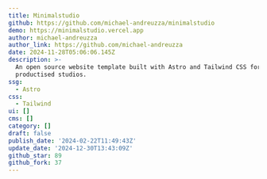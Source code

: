 ```yaml
---
title: Minimalstudio
github: https://github.com/michael-andreuzza/minimalstudio
demo: https://minimalstudio.vercel.app
author: michael-andreuzza
author_link: https://github.com/michael-andreuzza
date: 2024-11-28T05:06:06.145Z
description: >-
  An open source website template built with Astro and Tailwind CSS for
  productised studios.
ssg:
  - Astro
css:
  - Tailwind
ui: []
cms: []
category: []
draft: false
publish_date: '2024-02-22T11:49:43Z'
update_date: '2024-12-30T13:43:09Z'
github_star: 89
github_fork: 37
---
```

